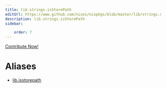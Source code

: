 ```yaml
---
title: lib.strings.isStorePath
editUrl: https://www.github.com/nixos/nixpkgs/blob/master/lib/strings.nix#L1306C17
description: lib.strings.isStorePath
sidebar:

    order: 7
---
```


<a href="https://www.github.com/nixos/nixpkgs/blob/master/lib/strings.nix#L1306C17">Contribute Now!</a>


# Aliases

- [lib.isstorepath](/nix-doc-comments/reference/lib/lib-isstorepath)


